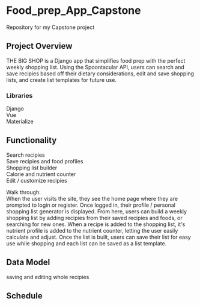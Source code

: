 # Food_prep_App_Capstone
Repository for my Capstone project


## Project Overview
THE BIG SHOP is a Django app that simplifies food prep with the perfect weekly shopping list. Using the Spoontacular API, users can search and save recipies based off their dietary considerations, edit and save shopping lists, and create list templates for future use. 

### Libraries
Django  
Vue  
Materialize  

## Functionality
Search recipies  
Save recipies and food profiles   
Shopping list builder   
Calorie and nutrient counter   
Edit / customize recipies   

Walk through:   
When the user visits the site, they see the home page where they are prompted to login or register. Once logged in, their profile / personal shopping list generator is displayed. 
From here, users can build a weekly shopping list by adding recipies from their saved recipies and foods, or searching for new ones. When a recipe is added to the shopping list, it's nutrient profile is added to the nutrient counter, letting the user easily calculate and adjust. Once the list is built, users can save their list for easy use while shopping and each list can be saved as a list template. 





## Data Model 

saving and editing whole recipies



## Schedule 
